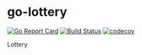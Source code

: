 # go-lottery
[![Go Report Card](https://goreportcard.com/badge/github.com/weijunji/go-lottery)](https://goreportcard.com/report/github.com/weijunji/go-lottery)
[![Build Status](https://www.travis-ci.com/weijunji/go-lottery.svg?branch=main)](https://www.travis-ci.com/weijunji/go-lottery)
[![codecov](https://codecov.io/gh/weijunji/go-lottery/branch/main/graph/badge.svg?token=wLuLssUnbF)](https://codecov.io/gh/weijunji/go-lottery)

Lottery
